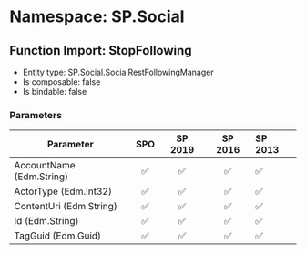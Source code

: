 # Namespace: SP.Social

## Function Import: StopFollowing

- Entity type: SP.Social.SocialRestFollowingManager
- Is composable: false
- Is bindable: false

### Parameters

Parameter | SPO | SP 2019 | SP 2016 | SP 2013
----------|:---:|:-------:|:-------:|:-------
AccountName (Edm.String) | ✅ | ✅ | ✅ | ✅
ActorType (Edm.Int32) | ✅ | ✅ | ✅ | ✅
ContentUri (Edm.String) | ✅ | ✅ | ✅ | ✅
Id (Edm.String) | ✅ | ✅ | ✅ | ✅
TagGuid (Edm.Guid) | ✅ | ✅ | ✅ | ✅
